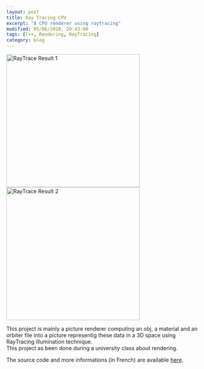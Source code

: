 ```yaml
---
layout: post
title: Ray Tracing CPU
excerpt: "A CPU renderer using raytracing"
modified: 05/06/2020, 20:43:00
tags: [C++, Rendering, RayTracing]
category: blog
---
```


<img src="/RobinDonnay/images/RayTraceCPU/niceFirstPicture.png" alt="RayTrace Result 1" width="350" /> <img src="/RobinDonnay/images/RayTraceCPU/niceSecondPicture.png" alt="RayTrace Result 2" width="350" />

This project is mainly a picture renderer computing an obj, a material and an orbiter file into a picture representig these data in a 3D space using RayTracing illumination technique.  
This project as been done during a university class about rendering.

The source code and more informations (in French) are available [here](https://github.com/Aros69/M2ID3D_SI3D_TPs). 